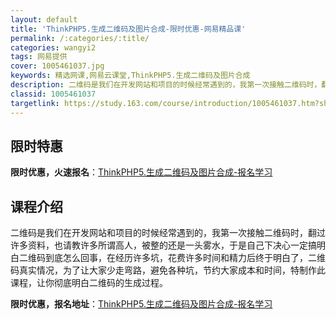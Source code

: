 ```yaml
---
layout: default
title: 'ThinkPHP5.生成二维码及图片合成-限时优惠-网易精品课'
permalink: /:categories/:title/
categories: wangyi2
tags: 网易提供
cover: 1005461037.jpg
keywords: 精选网课,网易云课堂,ThinkPHP5.生成二维码及图片合成
description: 二维码是我们在开发网站和项目的时候经常遇到的，我第一次接触二维码时，翻过许多资料，也请教许多所谓高人，被整的还是一头雾水
classid: 1005461037
targetlink: https://study.163.com/course/introduction/1005461037.htm?share=1&shareId=1025206652&utm_campaign=share&utm_medium=iphoneShare&utm_source=&utm_u=1025206652
---
```


## 限时特惠

**限时优惠，火速报名**：[ThinkPHP5.生成二维码及图片合成-报名学习](https://study.163.com/course/introduction/1005461037.htm?share=1&shareId=1025206652&utm_campaign=share&utm_medium=iphoneShare&utm_source=&utm_u=1025206652)

## 课程介绍

二维码是我们在开发网站和项目的时候经常遇到的，我第一次接触二维码时，翻过许多资料，也请教许多所谓高人，被整的还是一头雾水，于是自己下决心一定搞明白二维码到底怎么回事，在经历许多坑，花费许多时间和精力后终于明白了，二维码真实情况，为了让大家少走弯路，避免各种坑，节约大家成本和时间，特制作此课程，让你彻底明白二维码的生成过程。

**限时优惠，报名地址**：[ThinkPHP5.生成二维码及图片合成-报名学习](https://study.163.com/course/introduction/1005461037.htm?share=1&shareId=1025206652&utm_campaign=share&utm_medium=iphoneShare&utm_source=&utm_u=1025206652)

